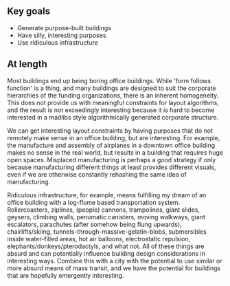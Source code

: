 ## Key goals

- Generate purpose-built buildings
- Have silly, interesting purposes
- Use ridiculous infrastructure

## At length

Most buildings end up being boring office buildings.  While 'form follows
function' is a thing, and many buildings are designed to suit the corporate
hierarchies of the funding organizations, there is an inherent homogeneity.
This does not provide us with meaningful constraints for layout algorithms, and
the result is not exceedingly interesting because it is hard to become
interested in a madlibs style algorithmically generated corporate structure.

We can get interesting layout constraints by having purposes that do not
remotely make sense in an office building, but are interesting.  For example,
the manufacture and assembly of airplanes in a downtown office building makes no
sense in the real world, but results in a building that requires huge open
spaces.  Misplaced manufacturing is perhaps a good strategy if only because
manufacturing different things at least provides different visuals, even if we
are otherwise constantly rehashing the same idea of manufacturing.

Ridiculous infrastructure, for example, means fulfilling my dream of an office
building with a log-flume based transportation system.  Rollercoasters,
ziplines, (people) cannons, trampolines, giant slides, geysers, climbing walls,
penumatic canisters, moving walkways, giant escalators, parachutes (after
somehow being flung upwards), chairlifts/skiing,
tunnels-through-massive-gelatin-blobs, submersibles inside water-filled areas,
hot air balloons, electrostatic repulsion, elephants/donkeys/pterodactyls, and
what not.  All of these things are absurd and can potentially influence building
design considerations in interesting ways.  Combine this with a city with the
potential to use similar or more absurd means of mass transit, and we have the
potential for buildings that are hopefully emergently interesting.
